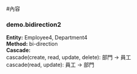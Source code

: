 #內容


### demo.bidirection2
**Entity:** Employee4, Department4  
**Method:** bi-direction  
**Cascade:**  
cascade(create, read, update, delete): 部門 -> 員工  
cascade(read, update): 員工 -> 部門


